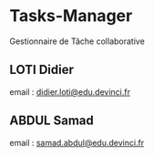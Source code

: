 # Tasks-Manager
Gestionnaire de Tâche collaborative

## LOTI Didier 
email : didier.loti@edu.devinci.fr

## ABDUL Samad
email : samad.abdul@edu.devinci.fr
